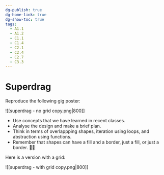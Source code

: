```yaml
---
dg-publish: true
dg-home-link: true
dg-show-toc: true
tags:
  - A1.1
  - A1.2
  - C1.1
  - C1.4
  - C2.1
  - C2.4
  - C2.7
  - C3.3
---
```

# Superdrag 

Reproduce the following gig poster:

![[superdrag - no grid copy.png|800]]

- Use concepts that we have learned in recent classes.
- Analyse the design and make a brief plan.
- Think in terms of overlappping shapes, iteration using loops, and abstraction using functions.
- Remember that shapes can have a fill and a border, just a fill, or just a border. 👍🏼

Here is a version with a grid:

![[superdrag - with grid copy.png|800]]
